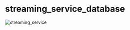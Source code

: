 # streaming_service_database
![streaming_service](https://user-images.githubusercontent.com/69244827/194692803-27c27caf-a8cc-4dc2-81bf-089a4713664a.png)
